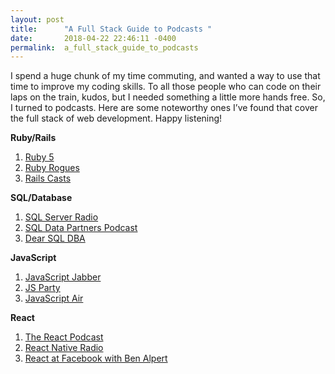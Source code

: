 ```yaml
---
layout: post
title:      "A Full Stack Guide to Podcasts "
date:       2018-04-22 22:46:11 -0400
permalink:  a_full_stack_guide_to_podcasts
---
```



I spend a huge chunk of my time commuting, and wanted a way to use that time to improve my coding skills. To all those people who can code on their laps on the train, kudos, but I needed something a little more hands free. So, I turned to podcasts. Here are some noteworthy ones I’ve found that cover the full stack of web development. Happy listening! 


 **Ruby/Rails** 

1. [Ruby 5](https://itunes.apple.com/us/podcast/ruby5/id327234205?mt=2)
2. [Ruby Rogues ](https://devchat.tv/ruby-rogues)
3. [Rails Casts](http://railscasts.com/)

**SQL/Database** 

1. [SQL Server Radio](http://player.fm/series/sql-server-radio)
2. [SQL Data Partners Podcast](http://player.fm/series/sql-data-partners-podcast)
3. [Dear SQL DBA](http://player.fm/series/dear-sql-dba)

**JavaScript**

1. [JavaScript Jabber](http://player.fm/series/javascript-jabber-1445914)
2. [JS Party ](http://changelog.com/jsparty )
3. [JavaScript Air](http://player.fm/series/javascript-air-97950)

**React**

1. [ The React Podcast](http://changelog.com/reactpodcast)
2. [React Native Radio](http://devchat.tv/react-native-radio)
3. [React at Facebook with Ben Alpert](http://softwareengineeringdaily.com/2015/09/17/react-at-facebook-with-ben-alpert/)


